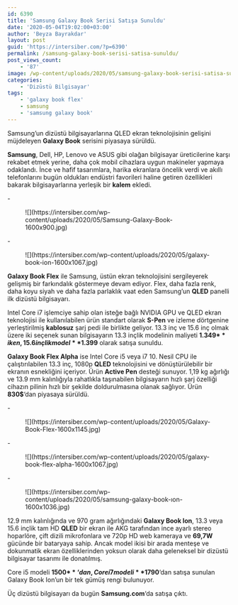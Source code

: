 ```yaml
---
id: 6390
title: 'Samsung Galaxy Book Serisi Satışa Sunuldu'
date: '2020-05-04T19:02:00+03:00'
author: 'Beyza Bayrakdar'
layout: post
guid: 'https://intersiber.com/?p=6390'
permalink: /samsung-galaxy-book-serisi-satisa-sunuldu/
post_views_count:
    - '87'
image: /wp-content/uploads/2020/05/samsung-galaxy-book-serisi-satisa-sunuldu.jpg
categories:
    - 'Dizüstü Bilgisayar'
tags:
    - 'galaxy book flex'
    - samsung
    - 'samsung galaxy book'
---
```


Samsung’un dizüstü bilgisayarlarına QLED ekran teknolojisinin gelişini müjdeleyen **Galaxy Book** serisini piyasaya sürüldü.

**Samsung**, Dell, HP, Lenovo ve ASUS gibi olağan bilgisayar üreticilerine karşı rekabet etmek yerine, daha çok mobil cihazlara uygun makineler yapmaya odaklandı. İnce ve hafif tasarımlara, harika ekranlara öncelik verdi ve akıllı telefonlarını bugün oldukları endüstri favorileri haline getiren özellikleri bakarak bilgisayarlarına yerleşik bir **kalem** ekledi.

<div class="wp-block-jetpack-slideshow aligncenter" data-effect="slide"><div class="wp-block-jetpack-slideshow_container swiper-container">- <figure>![](https://intersiber.com/wp-content/uploads/2020/05/Samsung-Galaxy-Book-1600x900.jpg)</figure>
- <figure>![](https://intersiber.com/wp-content/uploads/2020/05/galaxy-book-ion-1600x1067.jpg)</figure>

<a class="wp-block-jetpack-slideshow_button-prev swiper-button-prev swiper-button-white" role="button"></a><a class="wp-block-jetpack-slideshow_button-next swiper-button-next swiper-button-white" role="button"></a><a aria-label="Pause Slideshow" class="wp-block-jetpack-slideshow_button-pause" role="button"></a><div class="wp-block-jetpack-slideshow_pagination swiper-pagination swiper-pagination-white"></div></div></div>**Galaxy Book Flex** ile Samsung, üstün ekran teknolojisini sergileyerek gelişmiş bir farkındalık göstermeye devam ediyor. Flex, daha fazla renk, daha koyu siyah ve daha fazla parlaklık vaat eden Samsung’un **QLED** panelli ilk dizüstü bilgisayarı.

Intel Core i7 işlemciye sahip olan isteğe bağlı NVIDIA GPU ve QLED ekran teknolojisi ile kullanılabilen ürün standart olarak **S-Pen** ve izleme dörtgenine yerleştirilmiş **kablosuz** şarj pedi ile birlikte geliyor. 13.3 inç ve 15.6 inç olmak üzere iki seçenek sunan bilgisayarın 13.3 inçlik modelinin maliyeti **1.349$** iken, 15.6 inçlik model **1.399$** olarak satışa sunuldu.

**Galaxy Book Flex Alpha** ise Intel Core i5 veya i7 10. Nesil CPU ile çalıştırılabilen 13.3 inç, 1080p **QLED** teknolojisini ve dönüştürülebilir bir ekranın esnekliğini içeriyor. Ürün **Active Pen** desteği sunuyor. 1,19 kg ağırlığı ve 13.9 mm kalınlığıyla rahatlıkla taşınabilen bilgisayarın hızlı şarj özelliği cihazın pilinin hızlı bir şekilde doldurulmasına olanak sağlıyor. Ürün **830$**‘dan piyasaya sürüldü.

<div class="wp-block-jetpack-slideshow aligncenter" data-effect="slide"><div class="wp-block-jetpack-slideshow_container swiper-container">- <figure>![](https://intersiber.com/wp-content/uploads/2020/05/Galaxy-Book-Flex-1600x1145.jpg)</figure>
- <figure>![](https://intersiber.com/wp-content/uploads/2020/05/galaxy-book-flex-alpha-1600x1067.jpg)</figure>
- <figure>![](https://intersiber.com/wp-content/uploads/2020/05/samsung-galaxy-book-ıon-1600x1036.jpg)</figure>

<a class="wp-block-jetpack-slideshow_button-prev swiper-button-prev swiper-button-white" role="button"></a><a class="wp-block-jetpack-slideshow_button-next swiper-button-next swiper-button-white" role="button"></a><a aria-label="Pause Slideshow" class="wp-block-jetpack-slideshow_button-pause" role="button"></a><div class="wp-block-jetpack-slideshow_pagination swiper-pagination swiper-pagination-white"></div></div></div>12.9 mm kalınlığında ve 970 gram ağırlığındaki **Galaxy Book Ion**, 13.3 veya 15.6 inçlik tam HD **QLED** bir ekran ile AKG tarafından ince ayarlı stereo hoparlöre, çift dizili mikrofonlara ve 720p HD web kameraya ve **69,7W** gücünde bir bataryaya sahip. Ancak model ikisi bir arada menteşe ve dokunmatik ekran özelliklerinden yoksun olarak daha geleneksel bir dizüstü bilgisayar tasarımı ile donatılmış.

Core i5 modeli **1500$**‘dan, Core i7 modeli **1790$**‘dan satışa sunulan Galaxy Book Ion’un bir tek gümüş rengi bulunuyor.

Üç dizüstü bilgisayarı da bugün **Samsung.com**‘da satışa çıktı.